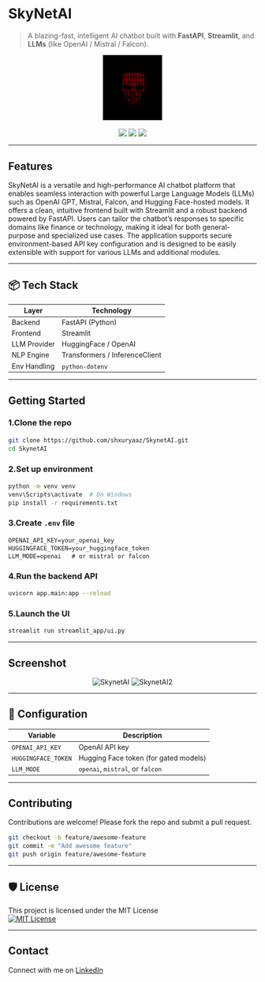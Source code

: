 # SkyNetAI

> A blazing-fast, intelligent AI chatbot built with **FastAPI**, **Streamlit**, and **LLMs** (like OpenAI / Mistral / Falcon).

<p align="center">
  <img src="skynet_logo.png" alt="SkyNet Logo" width="120"/>
</p>

<p align="center">
  <img src="https://img.shields.io/badge/Status-Active-success?style=flat-square" />
  <img src="https://img.shields.io/badge/License-MIT-green.svg?style=flat-square" />
  <img src="https://img.shields.io/badge/Powered%20By-LLM-blue?style=flat-square" />
</p>

---

## Features
SkyNetAI is a versatile and high-performance AI chatbot platform that enables seamless interaction with powerful Large Language Models (LLMs) such as OpenAI GPT, Mistral, Falcon, and Hugging Face-hosted models. It offers a clean, intuitive frontend built with Streamlit and a robust backend powered by FastAPI. Users can tailor the chatbot’s responses to specific domains like finance or technology, making it ideal for both general-purpose and specialized use cases. The application supports secure environment-based API key configuration and is designed to be easily extensible with support for various LLMs and additional modules.

---

## 📦 Tech Stack

| Layer         | Technology                   |
|---------------|-------------------------------|
| Backend       | FastAPI (Python)              |
| Frontend      | Streamlit                     |
| LLM Provider  | HuggingFace / OpenAI          |
| NLP Engine    | Transformers / InferenceClient|
| Env Handling  | `python-dotenv`               |

---

## Getting Started

### 1.Clone the repo

```bash
git clone https://github.com/shxuryaaz/SkynetAI.git
cd SkynetAI
```

### 2.Set up environment

```bash
python -m venv venv
venv\Scripts\activate  # On Windows
pip install -r requirements.txt
```

### 3.Create `.env` file

```env
OPENAI_API_KEY=your_openai_key
HUGGINGFACE_TOKEN=your_huggingface_token
LLM_MODE=openai   # or mistral or falcon
```

### 4.Run the backend API

```bash
uvicorn app.main:app --reload
```

### 5.Launch the UI

```bash
streamlit run streamlit_app/ui.py
```

---

## Screenshot

<p align="center">
  <img src="https://i.ibb.co/tMCVQKYH/initializing.png" width="700" alt="SkynetAI"/>
  <img src="https://i.ibb.co/svfc7VwX/final-screen.png" width="700" alt="SkynetAI2"/>
</p>

---

## 🔧 Configuration

| Variable             | Description                            |
|----------------------|----------------------------------------|
| `OPENAI_API_KEY`     | OpenAI API key                         |
| `HUGGINGFACE_TOKEN`  | Hugging Face token (for gated models)  |
| `LLM_MODE`           | `openai`, `mistral`, or `falcon`       |

---

## Contributing

Contributions are welcome! Please fork the repo and submit a pull request.

```bash
git checkout -b feature/awesome-feature
git commit -m "Add awesome feature"
git push origin feature/awesome-feature
```

---

## 🛡 License

This project is licensed under the MIT License  
[![MIT License](https://img.shields.io/badge/License-MIT-green.svg)](LICENSE)

---

## Contact

Connect with me on [LinkedIn](https://www.linkedin.com/in/shauryasingh28/)

